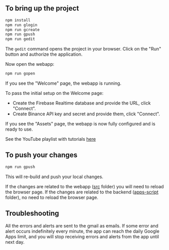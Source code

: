 ## To bring up the project

```bash
npm install
npm run glogin
npm run gcreate
npm run gpush
npm run gedit
```

The `gedit` command opens the project in your browser. Click on the "Run" button and authorize the application.

Now open the webapp:

```bash
npm run gopen
```

If you see the "Welcome" page, the webapp is running.

To pass the initial setup on the Welcome page:

* Create the Firebase Realtime database and provide the URL, click "Connect".
* Create Binance API key and secret and provide them, click "Connect".

If you see the "Assets" page, the webapp is now fully configured and is ready to use.

See the YouTube playlist with tutorials [here](https://www.youtube.com/playlist?list=PLAiqSgC5hs1fcFglYk81W7hpNRJbqu0Ox)

## To push your changes

```bash
npm run gpush
```

This will re-build and push your local changes.

If the changes are related to the webapp ([src](./src) folder) you will need to reload the browser page.
If the changes are related to the backend ([apps-script](./apps-script) folder), no need to reload the browser page.

## Troubleshooting

All the errors and alerts are sent to the gmail as emails.
If some error and alert occurs indefinitely every minute, the app can reach the daily Google Apps limit,
and you will stop receiving errors and alerts from the app until next day.
